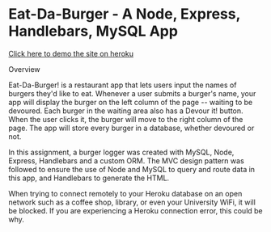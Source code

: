 # Eat-Da-Burger - A Node, Express, Handlebars, MySQL App


[Click here to demo the site on heroku](https://melperez19-burgerapp.herokuapp.com/)

Overview

Eat-Da-Burger! is a restaurant app that lets users input the names of burgers they'd like to eat.
Whenever a user submits a burger's name, your app will display the burger on the left column of the page -- waiting to be devoured.
Each burger in the waiting area also has a Devour it! button. When the user clicks it, the burger will move to the right column of the page.
The app will store every burger in a database, whether devoured or not.


In this assignment, a burger logger was created with MySQL, Node, Express, Handlebars and a custom ORM. The MVC design pattern was followed to ensure the use of Node and MySQL to query and route data in this app, and Handlebars to generate the HTML.


When trying to connect remotely to your Heroku database on an open network such as a coffee shop, library, or even your University WiFi, it will be blocked. If you are experiencing a Heroku connection error, this could be why.


